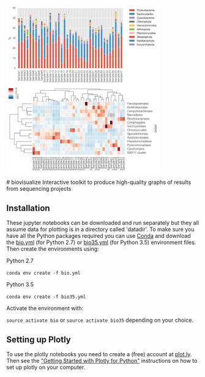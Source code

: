 <p align="left">
   <img src="taxonomy/images/barplot.example.png" width="400",height="400"/>
     <img src="taxonomy/images/clustermap.example.png" width="400",height="400"/>
</p>
# biovisualize
Interactive toolkit to produce high-quality graphs of results from sequencing projects


## Installation
These jupyter notebooks can be downloaded and run separately but they all assume data for plotting is in a directory called 'datadir'. To make sure you have all the Python packages required you can use [Conda](http://conda.pydata.org/docs/download.html) and download the [bio.yml](https://raw.githubusercontent.com/johnne/biovisualize/master/python_envs/bio.yml) (for Python 2.7) or [bio35.yml](https://raw.githubusercontent.com/johnne/biovisualize/master/python_envs/bio35.yml) (for Python 3.5) environment files. Then create the environments using:

Python 2.7

`conda env create -f bio.yml`

Python 3.5

`conda env create -f bio35.yml`

Activate the environment with:

`source activate bio` or `source activate bio35` depending on your choice.

## Setting up Plotly
To use the plotly notebooks you need to create a (free) account at [plot.ly](https://plot.ly/). Then see the ["Getting Started with Plotly for Python"](https://plot.ly/python/getting-started/) instructions on how to set up plotly on your computer.
